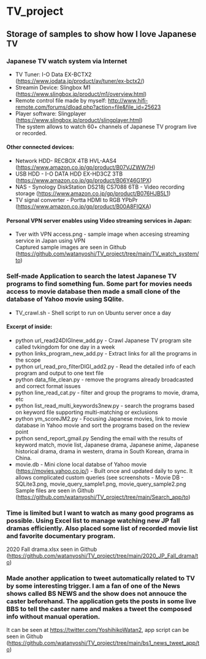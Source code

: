 # TV_project
## Storage of samples to show how I love Japanese TV

### Japanese TV watch system via Internet
* TV Tuner: I-O Data EX-BCTX2 (https://www.iodata.jp/product/av/tuner/ex-bctx2/)  
* Streamin Device: Slingbox M1 (https://www.slingbox.jp/product/m1/overview.html)  
* Remote control file made by myself: http://www.hifi-remote.com/forums/dload.php?action=file&file_id=25623  
* Player software: Slingplayer (https://www.slingbox.jp/product/slingplayer.html)  
The system allows to watch 60+ channels of Japanese TV program live or recorded.  
#### Other connected devices:  
* Network HDD- RECBOX 4TB HVL-AAS4 (https://www.amazon.co.jp/gp/product/B07VJZWW7H)  
* USB HDD - I-O DATA HDD EX-HD3CZ 3TB (https://www.amazon.co.jp/gp/product/B06Y46G1PX)  
* NAS - Synology DiskStation DS218j CS7088 6TB - Video recording storage (https://www.amazon.co.jp/gp/product/B076HJB5L1)  
* TV signal converter - Portta HDMI to RGB YPbPr (https://www.amazon.co.jp/gp/product/B00A8FIQXA)  
#### Personal VPN server enables using Video streaming services in Japan:  
* Tver with VPN access.png - sample image when accesing streaming service in Japan using VPN  
Captured sample images are seen in Github (https://github.com/watanyoshi/TV_project/tree/main/TV_watch_system/to)  

### Self-made Application to search the latest Japanese TV programs to find something fun. Some part for movies needs access to movie database then made a small clone of the database of Yahoo movie using SQlite.  
* TV_crawl.sh - Shell script to run on Ubuntu server once a day  
#### Excerpt of inside:  
* python url_read24DIGInew_add.py - Crawl Japanese TV program site called tvkingdom for one day in a week  
* python links_program_new_add.py - Extract links for all the programs in the scope  
* python url_read_pro_filterDIGI_add2.py - Read the detailed info of each program and output to one text file  
* python data_file_clean.py - remove the programs already broadcasted and correct format issues  
* python line_read_cat.py - filter and group the programs to movie, drama, etc  
* python list_read_multi_keywords3new.py - search the programs based on keyword file supporting multi-matching or exclusions  
* python ym_scoreJM2.py - Focusing Japanese movies, link to movie database in Yahoo movie and sort the programs based on the review point  
* python send_report_gmail.py Sending the email with the results of keyword match, movie list, Japanese drama, Japanese anime, Japanese historical drama, drama in western, drama in South Korean, drama in China.  
* movie.db - Mini clone local databse of Yahoo movie (https://movies.yahoo.co.jp/) - Built once and updated daily to sync. It allows complicated custom queries (see screenshots - Movie DB - SQLite3.png, movie_query_sample1.png, movie_query_sample2.png  
Sample files are seen in Github (https://github.com/watanyoshi/TV_project/tree/main/Search_app/to)  

### Time is limited but I want to watch as many good programs as possible. Using Excel list to manage watching new JP fall dramas efficiently. Also placed some list of recorded movie list and favorite documentary program.  
2020 Fall drama.xlsx seen in Github (https://github.com/watanyoshi/TV_project/tree/main/2020_JP_Fall_drama/to)  

### Made another application to tweet automatically related to TV by some interesting trigger. I am a fan of one of the News shows called BS NEWS and the show does not annouce the caster beforehand. The application gets the posts in some live BBS to tell the caster name and makes a tweet the composed info without manual operation.  
It can be seen at https://twitter.com/YoshihikoWatan2, app script can be seen in Github (https://github.com/watanyoshi/TV_project/tree/main/bs1_news_tweet_app/to)  

